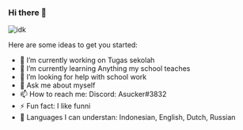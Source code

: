 ### Hi there 👋

![idk](https://user-images.githubusercontent.com/89201079/182980312-fd61ba64-6c8e-447e-b0df-5b13702ad5aa.png)

Here are some ideas to get you started:

- 🔭 I’m currently working on Tugas sekolah
- 🌱 I’m currently learning Anything my school teaches
- 🤔 I’m looking for help with school work
- 💬 Ask me about myself
- 📫 How to reach me: Discord: Asucker#3832
- ⚡ Fun fact: I like funni
- 💬 Languages I can understan: Indonesian, English, Dutch, Russian



